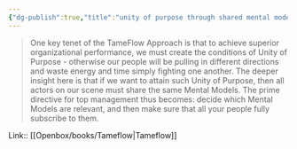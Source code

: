 ```yaml
---
{"dg-publish":true,"title":"unity of purpose through shared mental models","tags":["quotes"],"date":"2023-02-14T09:59:04+04:00","modified_at":"2023-07-10T15:29:07+03:00","alias":"unity of purpose through shared mental models","dg-path":"/quotes/202302140959.md","permalink":"/quotes/202302140959/","dgPassFrontmatter":true}
---
```



> One key tenet of the TameFlow Approach is that to achieve superior organizational performance, we must create the conditions of Unity of Purpose - otherwise our people will be pulling in different directions and waste energy and time simply fighting one another. The deeper insight here is that if we want to attain such Unity of Purpose, then all actors on our scene must share the same Mental Models. The prime directive for top management thus becomes: decide which Mental Models are relevant, and then make sure that all your people fully subscribe to them.

Link:: [[Openbox/books/Tameflow|Tameflow]]
